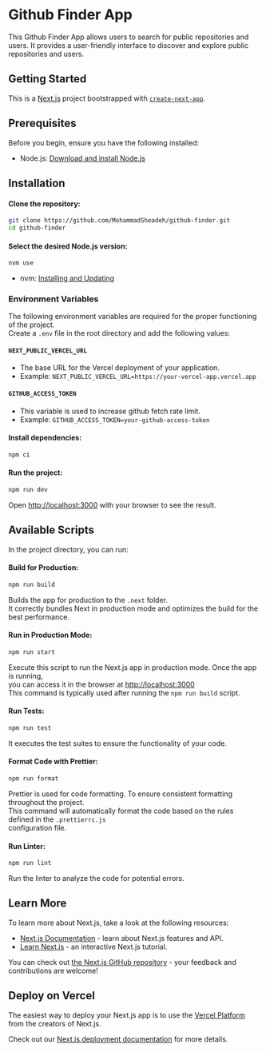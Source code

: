 # Github Finder App

This Github Finder App allows users to search for public repositories and users. It provides a
user-friendly interface to discover and explore public repositories and users.

## Getting Started

This is a [Next.js](https://nextjs.org/) project bootstrapped with
[`create-next-app`](https://github.com/vercel/next.js/tree/canary/packages/create-next-app).

## Prerequisites

Before you begin, ensure you have the following installed:

- Node.js: [Download and install Node.js](https://nodejs.org/)

## Installation

#### Clone the repository:

```bash
git clone https://github.com/MohammadSheadeh/github-finder.git
cd github-finder
```

#### Select the desired Node.js version:

```bash
nvm use
```

- nvm: [Installing and Updating](https://github.com/nvm-sh/nvm#installing-and-updating)

### Environment Variables

The following environment variables are required for the proper functioning of the project.\
Create a `.env` file in the root directory and add the following values:

#### `NEXT_PUBLIC_VERCEL_URL`

- The base URL for the Vercel deployment of your application.
- Example: `NEXT_PUBLIC_VERCEL_URL=https://your-vercel-app.vercel.app`

#### `GITHUB_ACCESS_TOKEN`

- This variable is used to increase github fetch rate limit.
- Example: `GITHUB_ACCESS_TOKEN=your-github-access-token`

#### Install dependencies:

```bash
npm ci
```

#### Run the project:

```bash
npm run dev
```

Open [http://localhost:3000](http://localhost:3000) with your browser to see the result.

## Available Scripts

In the project directory, you can run:

#### Build for Production:

```bash
npm run build
```

Builds the app for production to the `.next` folder.\
It correctly bundles Next in production mode and optimizes the build for the best performance.

#### Run in Production Mode:

```bash
npm run start
```

Execute this script to run the Next.js app in production mode. Once the app is running,\
you can access it in the browser at [http://localhost:3000](http://localhost:3000)\
This command is typically used after running the `npm run build` script.

#### Run Tests:

```bash
npm run test
```

It executes the test suites to ensure the functionality of your code.

#### Format Code with Prettier:

```bash
npm run format
```

Prettier is used for code formatting. To ensure consistent formatting throughout the project.\
This command will automatically format the code based on the rules defined in the `.prettierrc.js`\
configuration file.

#### Run Linter:

```bash
npm run lint
```

Run the linter to analyze the code for potential errors.

## Learn More

To learn more about Next.js, take a look at the following resources:

- [Next.js Documentation](https://nextjs.org/docs) - learn about Next.js features and API.
- [Learn Next.js](https://nextjs.org/learn) - an interactive Next.js tutorial.

You can check out [the Next.js GitHub repository](https://github.com/vercel/next.js/) - your
feedback and contributions are welcome!

## Deploy on Vercel

The easiest way to deploy your Next.js app is to use the
[Vercel Platform](https://vercel.com/new?utm_medium=default-template&filter=next.js&utm_source=create-next-app&utm_campaign=create-next-app-readme)
from the creators of Next.js.

Check out our [Next.js deployment documentation](https://nextjs.org/docs/deployment) for more
details.

